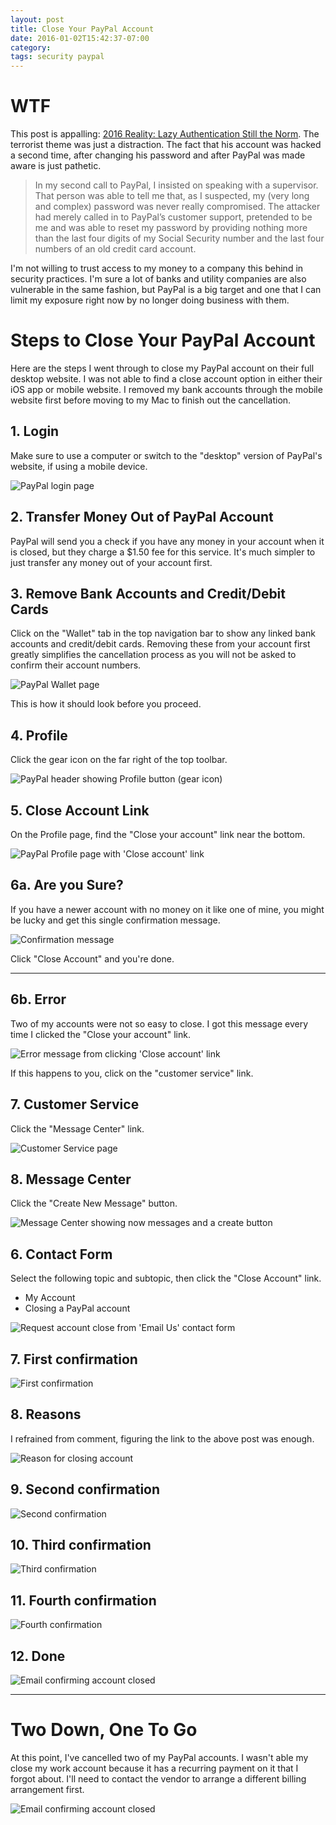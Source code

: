 ```yaml
---
layout: post
title: Close Your PayPal Account
date: 2016-01-02T15:42:37-07:00
category:
tags: security paypal
---
```


# WTF

This post is appalling: [2016 Reality: Lazy Authentication Still the Norm](http://krebsonsecurity.com/2015/12/2016-reality-lazy-authentication-still-the-norm/). The terrorist theme was just a distraction. The fact that his account was hacked a second time, after changing his password and after PayPal was made aware is just pathetic.

> In my second call to PayPal, I insisted on speaking with a supervisor. That person was able to tell me that, as I suspected, my (very long and complex) password was never really compromised. The attacker had merely called in to PayPal’s customer support, pretended to be me and was able to reset my password by providing nothing more than the last four digits of my Social Security number and the last four numbers of an old credit card account.

I'm not willing to trust access to my money to a company this behind in security practices. I'm sure a lot of banks and utility companies are also vulnerable in the same fashion, but PayPal is a big target and one that I can limit my exposure right now by no longer doing business with them.

# Steps to Close Your PayPal Account

Here are the steps I went through to close my PayPal account on their full desktop website. I was not able to find a close account option in either their iOS app or mobile website. I removed my bank accounts through the mobile website first before moving to my Mac to finish out the cancellation.

## 1. Login

Make sure to use a computer or switch to the "desktop" version of PayPal's website, if using a mobile device.

![PayPal login page](/images/paypal-00-login.png)

## 2. Transfer Money Out of PayPal Account

PayPal will send you a check if you have any money in your account when it is closed, but they charge a $1.50 fee for this service. It's much simpler to just transfer any money out of your account first.

## 3. Remove Bank Accounts and Credit/Debit Cards

Click on the "Wallet" tab in the top navigation bar to show any linked bank accounts and credit/debit cards.
Removing these from your account first greatly simplifies the cancellation process as you will not be asked to confirm their account numbers.

![PayPal Wallet page](/images/paypal-00-bankcredit.png)

This is how it should look before you proceed.

## 4. Profile

Click the gear icon on the far right of the top toolbar.

![PayPal header showing Profile button (gear icon)](/images/paypal-01-header.png)

## 5. Close Account Link

On the Profile page, find the "Close your account" link near the bottom.

![PayPal Profile page with 'Close account' link](/images/paypal-02-profile.png)

## 6a. Are you Sure?

If you have a newer account with no money on it like one of mine, you might be lucky and get this single confirmation message.

![Confirmation message](/images/paypal-03b-areyousure.png)

Click "Close Account" and you're done.

-----

## 6b. Error

Two of my accounts were not so easy to close. I got this message every time I clicked the "Close your account" link.

![Error message from clicking 'Close account' link](/images/paypal-03b-error.png)

If this happens to you, click on the "customer service" link.

## 7. Customer Service

Click the "Message Center" link.

![Customer Service page](/images/paypal-04-customerservice.png)

## 8. Message Center

Click the "Create New Message" button.

![Message Center showing now messages and a create button](/images/paypal-06-messagecenter.png)

## 6. Contact Form

Select the following topic and subtopic, then click the "Close Account" link.

- My Account
- Closing a PayPal account

![Request account close from 'Email Us' contact form](/images/paypal-06-contact.png)

## 7. First confirmation

![First confirmation](/images/paypal-07-confirm.png)

## 8. Reasons

I refrained from comment, figuring the link to the above post was enough.

![Reason for closing account](/images/paypal-08-reason.png)

## 9. Second confirmation

![Second confirmation](/images/paypal-09-confirm2.png)

## 10. Third confirmation

![Third confirmation](/images/paypal-10-confirm3.png)

## 11. Fourth confirmation

![Fourth confirmation](/images/paypal-11-confirm4.png)

## 12. Done

![Email confirming account closed](/images/paypal-12-email.png)

-----

# Two Down, One To Go

At this point, I've cancelled two of my PayPal accounts. I wasn't able my close my work account because it has a recurring payment on it that I forgot about. I'll need to contact the vendor to arrange a different billing arrangement first.

![Email confirming account closed](/images/paypal-13-recurringpayment.png)
